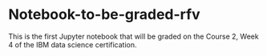 # Notebook-to-be-graded-rfv
This is the first Jupyter notebook that will be graded on the Course 2, Week 4 of the IBM data science certification. 
